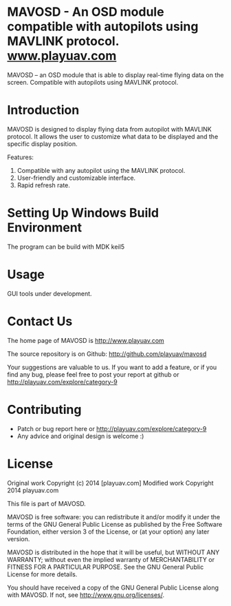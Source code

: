 MAVOSD - An OSD module compatible with autopilots using MAVLINK protocol. 
www.playuav.com
======

MAVOSD – an OSD module that is able to display real-time flying data on the screen. Compatible with autopilots using MAVLINK protocol. 

Introduction
============

MAVOSD is designed to display flying data from autopilot with MAVLINK protocol. It allows the user to customize what data to be displayed and the specific display position.

Features:
1.	Compatible with any autopilot using the MAVLINK protocol.
2.	User-friendly and customizable interface.
3.	Rapid refresh rate.

Setting Up Windows Build Environment
============
The program can be build with MDK keil5

Usage
=====

GUI tools under development.

Contact Us
==========

The home page of MAVOSD is http://www.playuav.com

The source repository is on Github: http://github.com/playuav/mavosd

Your suggestions are valuable to us. If you want to add a feature, or if you find any bug, please feel free to post your report at github or http://playuav.com/explore/category-9 

Contributing 
============

 - Patch or bug report here or http://playuav.com/explore/category-9
 - Any advice and original design is welcome :)

License 
============
Original work Copyright (c) 2014 [playuav.com]
Modified work Copyright 2014 playuav.com

This file is part of MAVOSD.

MAVOSD is free software: you can redistribute it and/or modify
it under the terms of the GNU General Public License as published by
the Free Software Foundation, either version 3 of the License, or
(at your option) any later version.

MAVOSD is distributed in the hope that it will be useful,
but WITHOUT ANY WARRANTY; without even the implied warranty of
MERCHANTABILITY or FITNESS FOR A PARTICULAR PURPOSE.  See the
GNU General Public License for more details.

You should have received a copy of the GNU General Public License
along with MAVOSD.  If not, see <http://www.gnu.org/licenses/>.
